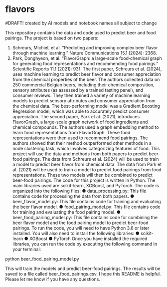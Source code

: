 # flavors

#DRAFT! created by AI
models and notebook names all subject to change

This repository contains the data and code used to predict beer and food pairings. The project is based on two papers:
1.	Schreurs, Michiel, et al. "Predicting and improving complex beer flavor through machine learning." Nature Communications 15.1 (2024): 2368.
2.	Park, Donghyeon, et al. "FlavorGraph: a large‐scale food‐chemical graph for generating food representations and recommending food pairings." Scientific Reports 11.1 (2021): 931.
The first paper, Schreurs et al. (2024), uses machine learning to predict beer flavor and consumer appreciation from the chemical properties of the beer. The authors collected data on 250 commercial Belgian beers, including their chemical composition, sensory attributes (as assessed by a trained tasting panel), and consumer reviews. They then trained a variety of machine learning models to predict sensory attributes and consumer appreciation from the chemical data. The best-performing model was a Gradient Boosting Regression model, which was able to accurately predict consumer appreciation.
The second paper, Park et al. (2021), introduces FlavorGraph, a large-scale graph network of food ingredients and chemical compounds. The authors used a graph embedding method to learn food representations from FlavorGraph. These food representations were then used to recommend food pairings. The authors showed that their method outperformed other methods in a node clustering task, which involves categorizing features of food.
This project will use the data and methods from both papers to predict beer-food pairings. The data from Schreurs et al. (2024) will be used to train a model to predict beer flavor from chemical data. The data from Park et al. (2021) will be used to train a model to predict food pairings from food representations. These two models will then be combined to predict beer-food pairings.
The code for this project is written in Python. The main libraries used are scikit-learn, XGBoost, and PyTorch. The code is organized into the following files:
●	data_processing.py: This file contains code for processing the data from both papers.
●	beer_flavor_model.py: This file contains code for training and evaluating the beer flavor model.
●	food_pairing_model.py: This file contains code for training and evaluating the food pairing model.
●	beer_food_pairing_model.py: This file contains code for combining the beer flavor model and the food pairing model to predict beer-food pairings.
To run the code, you will need to have Python 3.6 or later installed. You will also need to install the following libraries:
●	scikit-learn
●	XGBoost
●	PyTorch
Once you have installed the required libraries, you can run the code by executing the following command in your terminal:


python beer_food_pairing_model.py

This will train the models and predict beer-food pairings. The results will be saved to a file called beer_food_pairings.csv.
I hope this README is helpful. Please let me know if you have any questions.
